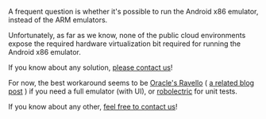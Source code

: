 A frequent question is whether it's possible to run the Android x86 emulator,
instead of the ARM emulators.

Unfortunately, as far as we know, none of the public cloud environments expose the required
hardware virtualization bit required for running the Android x86 emulator.

If you know about any solution, [please contact us](https://www.bitrise.io/contact)!

For now, the best workaround seems to be [Oracle's Ravello](https://www.ravellosystems.com/) ( [a related blog post](https://www.ravellosystems.com/blog/android-emulator-on-amazon-ec2-and-google-cloud/) )
if you need a full emulator (with UI),
or [robolectric](http://robolectric.org/) for unit tests.

If you know about any other, [feel free to contact us](https://www.bitrise.io/contact)!
